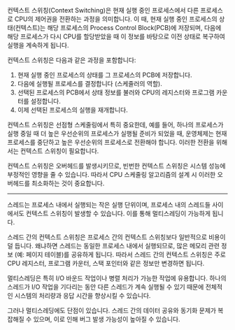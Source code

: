 컨텍스트 스위칭(Context Switching)은 현재 실행 중인 프로세스에서 다른 프로세스로 CPU의 제어권을 전환하는 과정을 의미합니다. 이 때, 현재 실행 중인 프로세스의 상태(컨텍스트)는 해당 프로세스의 Process Control Block(PCB)에 저장되며, 다음에 해당 프로세스가 다시 CPU를 할당받았을 때 이 정보를 바탕으로 이전 상태로 복구하여 실행을 계속하게 됩니다.

컨텍스트 스위칭은 다음과 같은 과정을 포함합니다:

1. 현재 실행 중인 프로세스의 상태를 그 프로세스의 PCB에 저장합니다.
2. 다음에 실행될 프로세스를 결정합니다 (스케줄러의 역할).
3. 선택된 프로세스의 PCB에서 상태 정보를 불러와 CPU의 레지스터와 프로그램 카운터를 설정합니다.
4. 이제 선택된 프로세스의 실행을 재개합니다.

컨텍스트 스위칭은 선점형 스케줄링에서 특히 중요한데, 예를 들어, 하나의 프로세스가 실행 중일 때 더 높은 우선순위의 프로세스가 실행될 준비가 되었을 때, 운영체제는 현재 프로세스를 중단하고 높은 우선순위의 프로세스로 전환해야 합니다. 이러한 전환을 위해서는 컨텍스트 스위칭이 필요합니다.

컨텍스트 스위칭은 오버헤드를 발생시키므로, 빈번한 컨텍스트 스위칭은 시스템 성능에 부정적인 영향을 줄 수 있습니다. 따라서 CPU 스케줄링 알고리즘의 설계 시 이러한 오버헤드를 최소화하는 것이 중요합니다.


---

스레드는 프로세스 내에서 실행되는 작은 실행 단위이며, 프로세스 내의 스레드들 사이에서도 컨텍스트 스위칭이 발생할 수 있습니다. 이를 통해 멀티스레딩이 가능하게 됩니다.

스레드 간의 컨텍스트 스위칭은 프로세스 간의 컨텍스트 스위칭보다 일반적으로 비용이 덜 듭니다. 왜냐하면 스레드는 동일한 프로세스 내에서 실행되므로, 많은 메모리 관련 정보 (예: 페이지 테이블)를 공유하게 됩니다. 따라서 스레드 간의 컨텍스트 스위칭은 주로 CPU 레지스터, 프로그램 카운터, 스택 포인터와 같은 정보만 변경하면 됩니다.

멀티스레딩은 특히 I/O 바운드 작업이나 병렬 처리가 가능한 작업에 유용합니다. 하나의 스레드가 I/O 작업을 기다리는 동안 다른 스레드가 계속 실행될 수 있기 때문에 전체적인 시스템의 처리량과 응답 시간을 향상시킬 수 있습니다.

그러나 멀티스레딩에도 단점이 있습니다. 스레드 간의 데이터 공유와 동기화 문제가 복잡해질 수 있으며, 이로 인해 버그 발생 가능성이 높아질 수 있습니다.